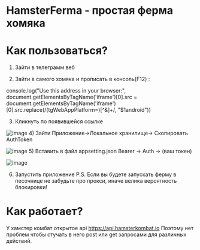 # HamsterFerma - простая ферма хомяка
# Как пользоваться?
1) Зайти в телеграмм веб
   
2) Зайти в самого хомяка и прописать в консоль(F12) :
   
console.log("Use this address in your browser:", document.getElementsByTagName('iframe')[0].src = document.getElementsByTagName('iframe')[0].src.replace(/(tgWebAppPlatform=)[^&]+/, "$1android"))

3) Кликнуть по появившейся ссылке

![image](https://github.com/Leonid-Vizel/HamsterFerma/assets/90096356/e7de8585-30e3-4eb6-966a-9590829ddc44)
4) Зайти Приложение->Локальное хранилище-> Скопировать AuthToken

![image](https://github.com/Leonid-Vizel/HamsterFerma/assets/90096356/ad899c7a-c715-4f83-a31c-3abc7fd8a11d)
5) Вставить в файл appsetting.json Bearer -> Auth -> (ваш токен)
   
![image](https://github.com/Leonid-Vizel/HamsterFerma/assets/90096356/cf1e05a7-7606-437b-81b0-34a1385be5d1)

6) Запустить приложение
   P.S. Если вы будете запускать ферму в песочнице не забудьте про прокси, иначе велика вероятность блокировки!
   
# Как работает?
У хамстер комбат открытое api
https://api.hamsterkombat.io
Поэтому нет проблем чтобы стучать в него post или get запросами для различных действий.
